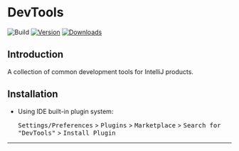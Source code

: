 # DevTools

![Build](https://github.com/coffee377/ide-plugin-tools/workflows/Build/badge.svg)
[![Version](https://img.shields.io/jetbrains/plugin/v/17704-devtools.svg)](https://plugins.jetbrains.com/plugin/17704-devtools)
[![Downloads](https://img.shields.io/jetbrains/plugin/d/17704-devtools.svg)](https://plugins.jetbrains.com/plugin/17704-devtools)

## Introduction

<!-- Plugin description -->

A collection of common development tools for IntelliJ products.

## Installation

- Using IDE built-in plugin system:

  <kbd>Settings/Preferences</kbd> > <kbd>Plugins</kbd> > <kbd>Marketplace</kbd> > <kbd>Search for "DevTools"</kbd> >
  <kbd>Install Plugin</kbd>

---
<!-- Plugin description end -->
